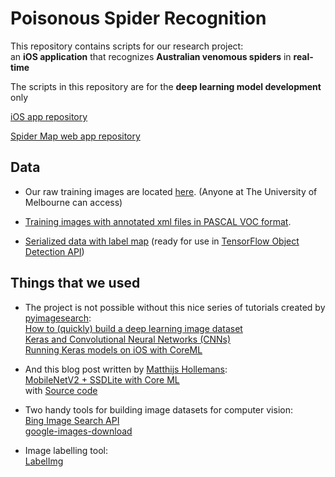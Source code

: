 # Poisonous Spider Recognition 
This repository contains scripts for our research project:  
an **iOS application** that recognizes **Australian venomous spiders** in **real-time**

The scripts in this repository are for the **deep learning model development** only

[iOS app repository](https://github.com/zhenyy/SpiderRecognizer)

[Spider Map web app repository](https://github.com/zhenyy/SpiderMap)

## Data
- Our raw training images are located [here](https://drive.google.com/drive/folders/1vSF86zrU9rp9kq2WvM0_ZpAfgH3r2W2K?usp=sharing). (Anyone at The University of Melbourne can access)

- [Training images with annotated xml files in PASCAL VOC format](https://drive.google.com/drive/folders/1xrpwmA6uXws7jNqXTV74DuoQ16MAV3D4?usp=sharing).  

- [Serialized data with label map](https://drive.google.com/drive/folders/1pTdsFcWcS44n-5sBhYGAn4dSNdk_Y2lv?usp=sharing) (ready for use in [TensorFlow Object Detection API](https://github.com/tensorflow/models/tree/master/research/object_detection))


## Things that we used
- The project is not possible without this nice series of tutorials created by [pyimagesearch](https://www.pyimagesearch.com/):  
[How to (quickly) build a deep learning image dataset](https://www.pyimagesearch.com/2018/04/09/how-to-quickly-build-a-deep-learning-image-dataset/)  
[Keras and Convolutional Neural Networks (CNNs)](https://www.pyimagesearch.com/2018/04/16/keras-and-convolutional-neural-networks-cnns/)  
[Running Keras models on iOS with CoreML](https://www.pyimagesearch.com/2018/04/23/running-keras-models-on-ios-with-coreml/)  

- And this blog post written by [Matthijs Hollemans](https://github.com/hollance):  
[MobileNetV2 + SSDLite with Core ML](https://machinethink.net/blog/mobilenet-ssdlite-coreml/)  
with [Source code](https://github.com/hollance/coreml-survival-guide/tree/master/MobileNetV2%2BSSDLite)

- Two handy tools for building image datasets for computer vision:  
[Bing Image Search API](https://azure.microsoft.com/en-us/services/cognitive-services/bing-image-search-api/)  
[google-images-download](https://github.com/hardikvasa/google-images-download)

- Image labelling tool:  
[LabelImg](https://github.com/tzutalin/labelImg)